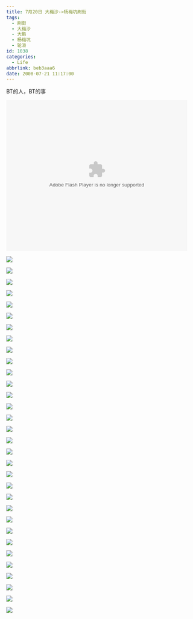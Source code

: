 ```yaml
---
title: 7月20日 大梅沙->杨梅坑刷街
tags:
  - 刷街
  - 大梅沙
  - 大鹏
  - 杨梅坑
  - 轮滑
id: 1038
categories:
  - Life
abbrlink: beb3aaa6
date: 2008-07-21 11:17:00
---
```


BT的人，BT的事

<object classid="clsid:D27CDB6E-AE6D-11cf-96B8-444553540000" codebase="http://download.macromedia.com/pub/shockwave/cabs/flash/swflash.cab#version=6,0,29,0" width="480" height="400"><param name="movie" value="http://player.youku.com/player.php/sid/XMzU5ODY4MTY=/v.swf"><param name="quality" value="high"><param name="play" value="true"><embed src="http://player.youku.com/player.php/sid/XMzU5ODY4MTY=/v.swf" quality="high" pluginspage="http://www.macromedia.com/go/getflashplayer" type="application/x-shockwave-flash" width="480" height="400" play="true"></embed></object>
<!--more-->
![](/images/2008/07/21_21_111700_10310.jpg)

![](/images/2008/07/21_21_111700_0_10311.jpg)

![](/images/2008/07/21_21_111700_1_10312.jpg)

![](/images/2008/07/21_21_111700_2_10313.jpg)

![](/images/2008/07/21_21_111700_3_10314.jpg)

![](/images/2008/07/21_21_111700_4_10315.jpg)

![](/images/2008/07/21_21_111700_5_10316.jpg)

![](/images/2008/07/21_21_111700_6_10317.jpg)

![](/images/2008/07/21_21_111700_7_10318.jpg)

![](/images/2008/07/21_21_111700_8_10319.jpg)

![](/images/2008/07/21_21_111700_9_10320.jpg)

![](/images/2008/07/21_21_111700_10_10321.jpg)

![](/images/2008/07/21_21_111700_11_10322.jpg)

![](/images/2008/07/21_21_111700_12_10323.jpg)

![](/images/2008/07/21_21_111700_13_10324.jpg)

![](/images/2008/07/21_21_111700_14_10325.jpg)

![](/images/2008/07/21_21_111700_15_10326.jpg)

![](/images/2008/07/21_21_111700_16_10327.jpg)

![](/images/2008/07/21_21_111700_17_10328.jpg)

![](/images/2008/07/21_21_111700_18_10329.jpg)

![](/images/2008/07/21_21_111700_19_10330.jpg)

![](/images/2008/07/21_21_111700_20_10331.jpg)

![](/images/2008/07/21_21_111700_21_10332.jpg)

![](/images/2008/07/21_21_111700_22_10333.jpg)

![](/images/2008/07/21_21_111700_23_10334.jpg)

![](/images/2008/07/21_21_111700_24_10335.jpg)

![](/images/2008/07/21_21_111700_25_10336.jpg)

![](/images/2008/07/21_21_111700_26_10337.jpg)

![](/images/2008/07/21_21_111700_27_10338.jpg)

![](/images/2008/07/21_21_111700_28_10339.jpg)

![](/images/2008/07/21_21_111700_29_10340.jpg)

![](/images/2008/07/21_21_111700_30_10341.jpg)